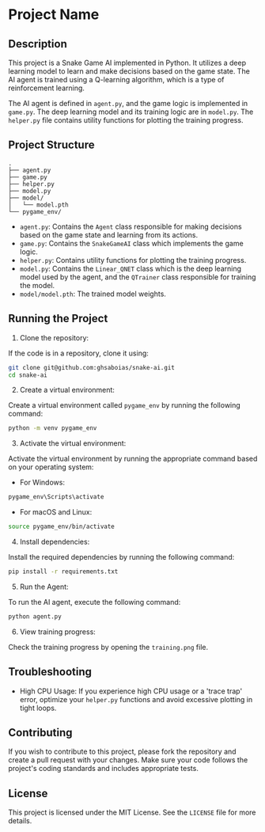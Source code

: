 # Project Name

## Description

This project is a Snake Game AI implemented in Python. It utilizes a deep learning model to learn and make decisions based on the game state. The AI agent is trained using a Q-learning algorithm, which is a type of reinforcement learning.

The AI agent is defined in `agent.py`, and the game logic is implemented in `game.py`. The deep learning model and its training logic are in `model.py`. The `helper.py` file contains utility functions for plotting the training progress.

## Project Structure

```
.
├── agent.py
├── game.py
├── helper.py
├── model.py
├── model/
│   └── model.pth
└── pygame_env/
```

- `agent.py`: Contains the `Agent` class responsible for making decisions based on the game state and learning from its actions.
- `game.py`: Contains the `SnakeGameAI` class which implements the game logic.
- `helper.py`: Contains utility functions for plotting the training progress.
- `model.py`: Contains the `Linear_QNET` class which is the deep learning model used by the agent, and the `QTrainer` class responsible for training the model.
- `model/model.pth`: The trained model weights.

## Running the Project

1. Clone the repository:

If the code is in a repository, clone it using:

```bash
git clone git@github.com:ghsaboias/snake-ai.git
cd snake-ai
```

2. Create a virtual environment:

Create a virtual environment called `pygame_env` by running the following command:

```bash
python -m venv pygame_env
```

3. Activate the virtual environment:

Activate the virtual environment by running the appropriate command based on your operating system:

- For Windows:

```bash
pygame_env\Scripts\activate
```

- For macOS and Linux:

```bash
source pygame_env/bin/activate
```

4. Install dependencies:

Install the required dependencies by running the following command:

```bash
pip install -r requirements.txt
```

5. Run the Agent:

To run the AI agent, execute the following command:

```bash
python agent.py
```

6. View training progress:

Check the training progress by opening the `training.png` file.

## Troubleshooting

- High CPU Usage: If you experience high CPU usage or a 'trace trap' error, optimize your `helper.py` functions and avoid excessive plotting in tight loops.

## Contributing

If you wish to contribute to this project, please fork the repository and create a pull request with your changes. Make sure your code follows the project's coding standards and includes appropriate tests.

## License

This project is licensed under the MIT License. See the `LICENSE` file for more details.
